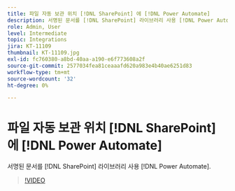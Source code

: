 ```yaml
---
title: 파일 자동 보관 위치 [!DNL SharePoint] 에 [!DNL Power Automate]
description: 서명된 문서를 [!DNL SharePoint] 라이브러리 사용 [!DNL Power Automate]
role: Admin, User
level: Intermediate
topic: Integrations
jira: KT-11109
thumbnail: KT-11109.jpg
exl-id: fc760380-a8bd-40aa-a190-e6f773608a2f
source-git-commit: 2577034fea81ceaaafd620a983e4b40ae6251d83
workflow-type: tm+mt
source-wordcount: '32'
ht-degree: 0%

---
```


# 파일 자동 보관 위치 [!DNL SharePoint] 에 [!DNL Power Automate]

서명된 문서를 [!DNL SharePoint] 라이브러리 사용 [!DNL Power Automate].

>[!VIDEO](https://video.tv.adobe.com/v/3409121?quality=12&learn=on&hidetitle=true)
